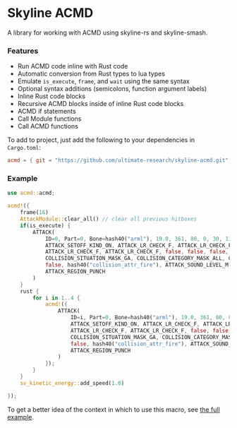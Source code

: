 # Skyline ACMD

A library for working with ACMD using skyline-rs and skyline-smash.

### Features

* Run ACMD code inline with Rust code
* Automatic conversion from Rust types to lua types
* Emulate `is_execute`, `frame`, and `wait` using the same syntax
* Optional syntax additions (semicolons, function argument labels)
* Inline Rust code blocks
* Recursive ACMD blocks inside of inline Rust code blocks
* ACMD if statements
* Call Module functions
* Call ACMD functions

To add to project, just add the following to your dependencies in `Cargo.toml`:

```toml
acmd = { git = "https://github.com/ultimate-research/skyline-acmd.git" }
```

### Example

```rust
use acmd::acmd;

acmd!({
    frame(16)
    AttackModule::clear_all() // clear all previous hitboxes
    if(is_execute) {
        ATTACK(
            ID=0, Part=0, Bone=hash40("arml"), 19.0, 361, 80, 0, 30, 113.0, 3.2, 0.0, 0.0, 0.0, 0.0, 0.0, 1.0, 1.0,
            ATTACK_SETOFF_KIND_ON, ATTACK_LR_CHECK_F, ATTACK_LR_CHECK_F, ATTACK_LR_CHECK_F,
            ATTACK_LR_CHECK_F, ATTACK_LR_CHECK_F, false, false, false, false, true,
            COLLISION_SITUATION_MASK_GA, COLLISION_CATEGORY_MASK_ALL, COLLISION_PART_MASK_ALL,
            false, hash40("collision_attr_fire"), ATTACK_SOUND_LEVEL_M, COLLISION_SOUND_ATTR_PUNCH,
            ATTACK_REGION_PUNCH
        )
    }
    rust {
        for i in 1..4 {
            acmd!({
                ATTACK(
                    ID=i, Part=0, Bone=hash40("arml"), 19.0, 361, 80, 0, 30, 113.0, 3.2, 0.0, 0.0, 0.0, 0.0, 0.0, 1.0, 1.0,
                    ATTACK_SETOFF_KIND_ON, ATTACK_LR_CHECK_F, ATTACK_LR_CHECK_F, ATTACK_LR_CHECK_F,
                    ATTACK_LR_CHECK_F, ATTACK_LR_CHECK_F, false, false, false, false, true,
                    COLLISION_SITUATION_MASK_GA, COLLISION_CATEGORY_MASK_ALL, COLLISION_PART_MASK_ALL,
                    false, hash40("collision_attr_fire"), ATTACK_SOUND_LEVEL_M, COLLISION_SOUND_ATTR_PUNCH,
                    ATTACK_REGION_PUNCH
                )
            });
        }
    }
    sv_kinetic_energy::add_speed(1.0)

});
```
To get a better idea of the context in which to use this macro, see [the full example](https://gist.github.com/jugeeya/27b902865408c916b1fcacc486157f79).
